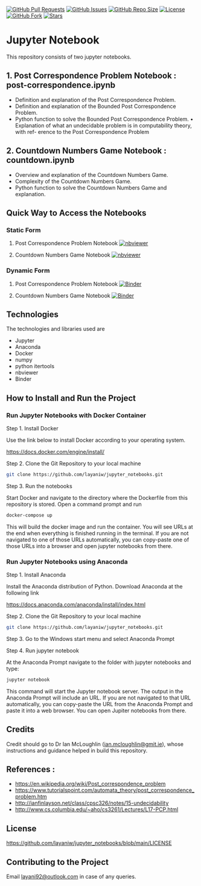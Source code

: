 
[![GitHub Pull Requests](https://img.shields.io/github/issues-pr/layaniw/hands-on-jupyter)](https://github.com/layaniw/hands-on-jupyter/pulls)
[![GitHub Issues](https://img.shields.io/github/issues/layaniw/hands-on-jupyter?color=yellow)](https://github.com/layaniw/hands-on-jupyter/issues)
[![GitHub Repo Size](https://img.shields.io/github/repo-size/layaniw/hands-on-jupyter)](https://github.com/layaniw/hands-on-jupyter/usuals)
[![License](https://img.shields.io/github/license/layaniw/hands-on-jupyter?color=purple)](https://github.com/layaniw/hands-on-jupyter/usuals)
[![GitHub Fork](https://img.shields.io/github/forks/layaniw/hands-on-jupyter?style=social)](https://github.com/layaniw/hands-on-jupyter/usuals)
[![Stars](https://img.shields.io/github/stars/layaniw/hands-on-jupyter?style=social)](https://github.com/layaniw/hands-on-jupyter/usuals)

# Jupyter Notebook

This repository consists of two jupyter notebooks.

## 1. Post Correspondence Problem Notebook : post-correspondence.ipynb 

- Definition and explanation of the Post Correspondence Problem.
- Definition and explanation of the Bounded Post Correspondence Problem.
- Python function to solve the Bounded Post Correspondence Problem.
• Explanation of what an undecidable problem is in computability theory, with ref-
erence to the Post Correspondence Problem

## 2. Countdown Numbers Game Notebook : countdown.ipynb

- Overview and explanation of the Countdown Numbers Game.
- Complexity of the Countdown Numbers Game.
- Python function to solve the Countdown Numbers Game and explanation.

## Quick Way to Access the Notebooks

### Static Form

1. Post Correspondence Problem Notebook [![nbviewer](https://raw.githubusercontent.com/jupyter/design/master/logos/Badges/nbviewer_badge.svg)](https://nbviewer.org/github/layaniw/jupyter_notebooks/blob/50d4ea18450ffd05af1dea84e3553815249f8f3c/post-correspondence.ipynb)

2. Countdown Numbers Game Notebook [![nbviewer](https://raw.githubusercontent.com/jupyter/design/master/logos/Badges/nbviewer_badge.svg)](https://nbviewer.org/github/layaniw/jupyter_notebooks/blob/50d4ea18450ffd05af1dea84e3553815249f8f3c/countdown.ipynb)

### Dynamic Form

1. Post Correspondence Problem Notebook [![Binder](https://mybinder.org/badge_logo.svg)](https://mybinder.org/v2/gh/layaniw/jupyter_notebooks/50d4ea18450ffd05af1dea84e3553815249f8f3c?filepath=post-correspondence.ipynb)

2. Countdown Numbers Game Notebook [![Binder](https://mybinder.org/badge_logo.svg)](https://hub.gke2.mybinder.org/user/layaniw-jupyter_notebooks-6q16hhms/notebooks/countdown.ipynb)

## Technologies

The technologies and libraries used are

- Jupyter
- Anaconda
- Docker
- numpy 
- python itertools 
- nbviewer
- Binder

## How to Install and Run the Project

### Run Jupyter Notebooks with Docker Container

Step 1. Install Docker

Use the link below to install Docker according to your operating system.

https://docs.docker.com/engine/install/

Step 2. Clone the Git Repository to your local machine

```sh
git clone https://github.com/layaniw/jupyter_notebooks.git
```

Step 3. Run the notebooks

Start Docker and navigate to the directory where the Dockerfile from this repository is stored. Open a command prompt and run

```sh
docker-compose up
```

This will build the docker image and run the container. You will see URLs at the end when everything is finished running in the terminal. If you are not navigated to one of those URLs automatically, you can copy-paste one of those URLs into a browser and open jupyter notebooks from there.

### Run Jupyter Notebooks using Anaconda

Step 1. Install Anaconda

Install the Anaconda distribution of Python. Download Anaconda at the following link

https://docs.anaconda.com/anaconda/install/index.html

Step 2. Clone the Git Repository to your local machine

```sh
git clone https://github.com/layaniw/jupyter_notebooks.git
```

Step 3. Go to the Windows start menu and select Anaconda Prompt

Step 4. Run jupyter notebook

At the Anaconda Prompt navigate to the folder with jupyter notebooks and type:

```sh
jupyter notebook
```

This command will start the Jupyter notebook server. The output in the Anaconda Prompt will include an URL. If you are not navigated to that URL automatically, you can copy-paste the URL from the Anaconda Prompt and paste it into a web browser. You can open Jupiter notebooks from there.

## Credits

Credit should go to Dr Ian McLoughlin (ian.mcloughlin@gmit.ie), whose instructions and guidance helped in build this repository.

## References :

- https://en.wikipedia.org/wiki/Post_correspondence_problem
- https://www.tutorialspoint.com/automata_theory/post_correspondence_problem.htm
- http://ianfinlayson.net/class/cpsc326/notes/15-undecidability
- http://www.cs.columbia.edu/~aho/cs3261/Lectures/L17-PCP.html

## License

https://github.com/layaniw/jupyter_notebooks/blob/main/LICENSE

## Contributing to the Project

Email layani92@outlook.com in case of any queries.


